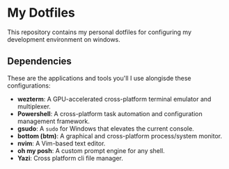 # My Dotfiles

This repository contains my personal dotfiles for configuring my development environment on windows.

## Dependencies

These are the applications and tools you'll I use alongisde these configurations:

* **wezterm**: A GPU-accelerated cross-platform terminal emulator and multiplexer.
* **Powershell**: A cross-platform task automation and configuration management framework.
* **gsudo**: A `sudo` for Windows that elevates the current console.
* **bottom (btm)**: A graphical and cross-platform process/system monitor.
* **nvim**: A Vim-based text editor.
* **oh my posh**: A custom prompt engine for any shell.
* **Yazi**: Cross platform cli file manager.
